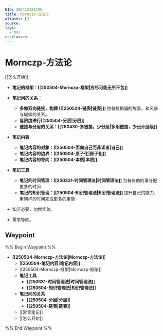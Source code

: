 ```yaml
---
UID: 202412181705
title: Mornczp-方法论
aliases: []
source: 
tags:
  - moc
cssclasses:
---
```

# Mornczp-方法论
[[怎么开始]]

- **笔记的框架：[[250504-Mornczp-框架|应尽可能无所不包]]**
- **笔记间的关系：**
	- **多做双向链接，构建 ([[250504-链表|链表]])**
		拉普拉斯猫的故事，和风暴与蝴蝶的关系。
	- **低限度进行[[250504-分层|分层]]**
	- **链接与分层的关系：[[250430-多链接，少分层|多用链接，少设计层级]]**
- **笔记内容**
	- **笔记内容的对象：[[250504-面向自己而非读者|自己]]**
	- **笔记内容的边界：[[250504-原子化|原子化]]**
	- **笔记内容的导向：[[250504-本质|本质]]**
- **笔记工具**
	- **笔记的时间管理：[[250331-时间管理法|时间管理法]]**
		为有价值的事分配更多的时间
	- **笔记的知识管理：[[250504-知识管理法|知识管理法]]**
		提升自己的能力，用同样的时间完成更多的事情

- 如非必要，勿增实体。
- 需求导向。
## Waypoint
%% Begin Waypoint %%
- **[[250504-Mornczp-方法论|Mornczp-方法论]]**
	- **[[250504-笔记内容|笔记内容]]**
	- [[250504-Mornczp-框架|Mornczp-框架]]
	- **笔记工具**
		- **[[250331-时间管理法|时间管理法]]**
		- **[[250504-知识管理法|知识管理法]]**
	- **笔记间的关系**
		- **[[250504-分层|分层]]**
		- **[[250504-链表|链表]]**
	- [[常青笔记]]
	- [[怎么开始]]

%% End Waypoint %%
